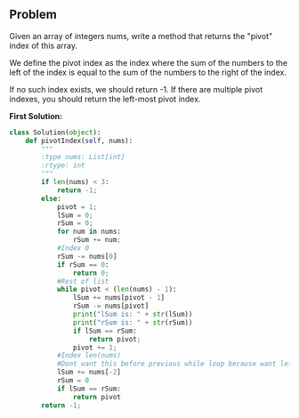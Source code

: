 ## Problem

Given an array of integers nums, write a method that returns the "pivot" index of this array.

We define the pivot index as the index where the sum of the numbers to the left of the index is equal to the sum of the numbers to the right of the index.

If no such index exists, we should return -1. If there are multiple pivot indexes, you should return the left-most pivot index.

**First Solution:**
```python
class Solution(object):
    def pivotIndex(self, nums):
        """
        :type nums: List[int]
        :rtype: int
        """
        if len(nums) < 3:
            return -1;
        else:
            pivot = 1;
            lSum = 0;
            rSum = 0;
            for num in nums:
                rSum += num;
            #Index 0
            rSum -= nums[0]
            if rSum == 0:
                return 0;
            #Rest of list
            while pivot < (len(nums) - 1):
                lSum += nums[pivot - 1]
                rSum -= nums[pivot]
                print("lSum is: " + str(lSum))
                print("rSum is: " + str(rSum))
                if lSum == rSum:
                    return pivot;
                pivot += 1;
            #Index len(nums)
            #Dont want this before previous while loop because want leftmost index in tie
            lSum += nums[-2]
            rSum = 0
            if lSum == rSum:
                return pivot
        return -1;
```
